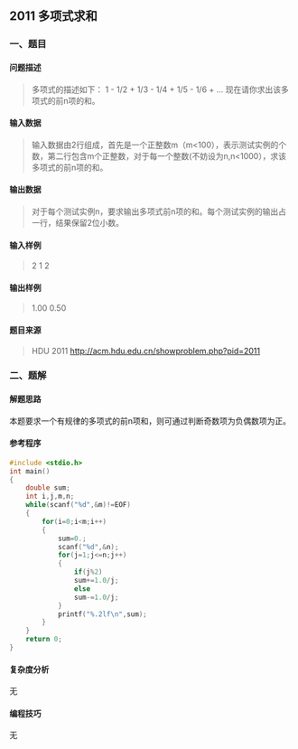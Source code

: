 ## 2011 多项式求和

### 一、题目

#### 问题描述

> 多项式的描述如下：
> 1 - 1/2 + 1/3 - 1/4 + 1/5 - 1/6 + ...
> 现在请你求出该多项式的前n项的和。

#### 输入数据

> 输入数据由2行组成，首先是一个正整数m（m<100），表示测试实例的个数，第二行包含m个正整数，对于每一个整数(不妨设为n,n<1000），求该多项式的前n项的和。

#### 输出数据

> 对于每个测试实例n，要求输出多项式前n项的和。每个测试实例的输出占一行，结果保留2位小数。

#### 输入样例

> 2
> 1 2

#### 输出样例

> 1.00 
> 0.50

#### 题目来源

> HDU 2011 http://acm.hdu.edu.cn/showproblem.php?pid=2011

### 二、题解

#### 解题思路

本题要求一个有规律的多项式的前n项和，则可通过判断奇数项为负偶数项为正。

#### 参考程序

```c
#include <stdio.h>
int main()
{
	double sum;
	int i,j,m,n;
	while(scanf("%d",&m)!=EOF)
	{
		for(i=0;i<m;i++)
		{
			sum=0.;
			scanf("%d",&n);
			for(j=1;j<=n;j++)
			{
				if(j%2)
				sum+=1.0/j;
				else
				sum-=1.0/j;
			}
			printf("%.2lf\n",sum);
		}
	}
	return 0;
}
```

#### 复杂度分析

无

#### 编程技巧

无